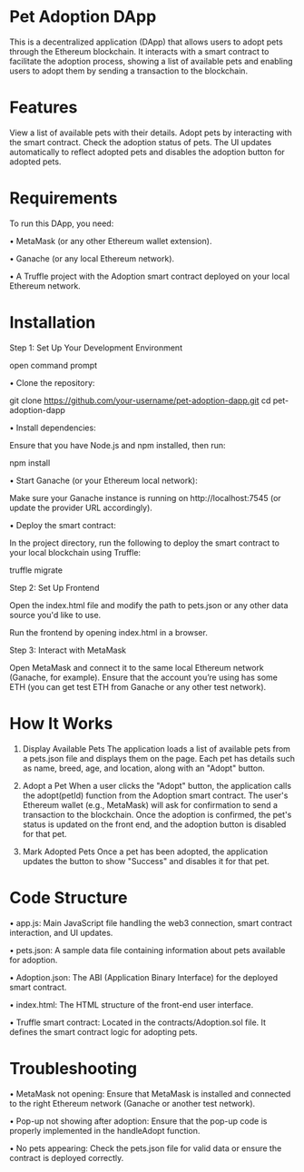 # Pet Adoption DApp
This is a decentralized application (DApp) that allows users to adopt pets through the Ethereum blockchain. It interacts with a smart contract to facilitate the adoption process, showing a list of available pets and enabling users to adopt them by sending a transaction to the blockchain.

# Features
View a list of available pets with their details.
Adopt pets by interacting with the smart contract.
Check the adoption status of pets.
The UI updates automatically to reflect adopted pets and disables the adoption button for adopted pets.
# Requirements
To run this DApp, you need:

•	MetaMask (or any other Ethereum wallet extension).

•	Ganache (or any local Ethereum network).

•	A Truffle project with the Adoption smart contract deployed on your local Ethereum network.
# Installation
Step 1: Set Up Your Development Environment

open command prompt

•	Clone the repository:

git clone https://github.com/your-username/pet-adoption-dapp.git
cd pet-adoption-dapp

•	Install dependencies:

Ensure that you have Node.js and npm installed, then run:

npm install

•	Start Ganache (or your Ethereum local network):

Make sure your Ganache instance is running on http://localhost:7545 (or update the provider URL accordingly).

•	Deploy the smart contract:

In the project directory, run the following to deploy the smart contract to your local blockchain using Truffle:

truffle migrate

Step 2: Set Up Frontend

Open the index.html file and modify the path to pets.json or any other data source you'd like to use.

Run the frontend by opening index.html in a browser.

Step 3: Interact with MetaMask

Open MetaMask and connect it to the same local Ethereum network (Ganache, for example).
Ensure that the account you’re using has some ETH (you can get test ETH from Ganache or any other test network).

# How It Works
1. Display Available Pets
The application loads a list of available pets from a pets.json file and displays them on the page. Each pet has details such as name, breed, age, and location, along with an "Adopt" button.

2. Adopt a Pet
When a user clicks the "Adopt" button, the application calls the adopt(petId) function from the Adoption smart contract. The user's Ethereum wallet (e.g., MetaMask) will ask for confirmation to send a transaction to the blockchain.
Once the adoption is confirmed, the pet's status is updated on the front end, and the adoption button is disabled for that pet.

3. Mark Adopted Pets
Once a pet has been adopted, the application updates the button to show "Success" and disables it for that pet.

# Code Structure

•	app.js: Main JavaScript file handling the web3 connection, smart contract interaction, and UI updates.

•	pets.json: A sample data file containing information about pets available for adoption.

•	Adoption.json: The ABI (Application Binary Interface) for the deployed smart contract.

•	index.html: The HTML structure of the front-end user interface.

•	Truffle smart contract: Located in the contracts/Adoption.sol file. It defines the smart contract logic for adopting pets.
# Troubleshooting
•	MetaMask not opening: Ensure that MetaMask is installed and connected to the right Ethereum network (Ganache or another test network).

•	Pop-up not showing after adoption: Ensure that the pop-up code is properly implemented in the handleAdopt function.

•	No pets appearing: Check the pets.json file for valid data or ensure the contract is deployed correctly.


